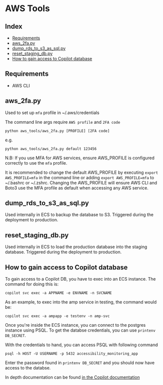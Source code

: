 # AWS Tools


## Index 

- [Requirements](#Requirements)
- [aws_2fa.py](#aws_2fa.py)
- [dump_rds_to_s3_as_sql.py](#dump_rds_to_s3_as_sql.py)
- [reset_staging_db.py](#reset_staging_db.py)
- [How to gain access to Copilot database](#How-to-gain-access-to-Copilot-database)

## Requirements

- AWS CLI

## aws_2fa.py

Used to set up `mfa` profile in ~/.aws/credentials

The command line args require `AWS profile` and `2FA code`

`python aws_tools/aws_2fa.py [PROFILE] [2FA code]`

e.g.

`python aws_tools/aws_2fa.py default 123456`

N.B: If you use MFA for AWS services, ensure AWS_PROFILE is configured correctly to use the `mfa` profile.

It is recommended to change the default AWS_PROFILE by executing `export AWS_PROFILE=mfa` in the command line or adding `export AWS_PROFILE=mfa` to ~/.bashrc or ~/.zshrc. Changing the AWS_PROFILE will ensure AWS CLI and Boto3 use the MFA profile as default when accessing any AWS service.

## dump_rds_to_s3_as_sql.py

Used internally in ECS to backup the database to S3. Triggered during the deployment to production.

## reset_staging_db.py

Used internally in ECS to load the production database into the staging database. Triggered during the deployment to production.

## How to gain access to Copilot database

To gain access to a Copilot DB, you have to exec into an ECS instance. The command for doing this is:

`copilot svc exec -a APPNAME -e ENVNAME -n SVCNAME`

As an example, to exec into the amp service in testing, the command would be:

`copilot svc exec -a ampapp -e testenv -n amp-svc`

Once you're inside the ECS instance, you can connect to the postgres instance using PSQL. To get the databse credentials, you can use `printenv DB_SECRET`.

With the credentials to hand, you can access PSQL with following command

`psql -h HOST -U USERNAME -p 5432 accessibility_monitoring_app`

Enter the password found in `printenv DB_SECRET` and you should now have access to the databse.

In depth documentation can be found [in the Copilot documentation](https://aws.github.io/copilot-cli/docs/commands/svc-exec/)
